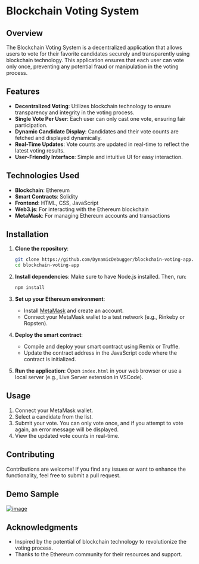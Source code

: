 # Blockchain Voting System

## Overview

The Blockchain Voting System is a decentralized application that allows users to vote for their favorite candidates securely and transparently using blockchain technology. This application ensures that each user can vote only once, preventing any potential fraud or manipulation in the voting process.

## Features

- **Decentralized Voting**: Utilizes blockchain technology to ensure transparency and integrity in the voting process.
- **Single Vote Per User**: Each user can only cast one vote, ensuring fair participation.
- **Dynamic Candidate Display**: Candidates and their vote counts are fetched and displayed dynamically.
- **Real-Time Updates**: Vote counts are updated in real-time to reflect the latest voting results.
- **User-Friendly Interface**: Simple and intuitive UI for easy interaction.

## Technologies Used

- **Blockchain**: Ethereum
- **Smart Contracts**: Solidity
- **Frontend**: HTML, CSS, JavaScript
- **Web3.js**: For interacting with the Ethereum blockchain
- **MetaMask**: For managing Ethereum accounts and transactions

## Installation

1. **Clone the repository**:
   ```bash
   git clone https://github.com/DynamicDebugger/blockchain-voting-app.git
   cd blockchain-voting-app
   ```

2. **Install dependencies**:
   Make sure to have Node.js installed. Then, run:
   ```bash
   npm install
   ```

3. **Set up your Ethereum environment**:
   - Install [MetaMask](https://metamask.io/) and create an account.
   - Connect your MetaMask wallet to a test network (e.g., Rinkeby or Ropsten).

4. **Deploy the smart contract**:
   - Compile and deploy your smart contract using Remix or Truffle.
   - Update the contract address in the JavaScript code where the contract is initialized.

5. **Run the application**:
   Open `index.html` in your web browser or use a local server (e.g., Live Server extension in VSCode).

## Usage

1. Connect your MetaMask wallet.
2. Select a candidate from the list.
3. Submit your vote. You can only vote once, and if you attempt to vote again, an error message will be displayed.
4. View the updated vote counts in real-time.

## Contributing

Contributions are welcome! If you find any issues or want to enhance the functionality, feel free to submit a pull request.

## Demo Sample
[![image](https://github.com/user-attachments/assets/7666b8b3-5991-4fd8-9ae7-d40c4d02bd43)](https://github.com/user-attachments/assets/f83ee9f2-75e1-40b6-ab92-2546dd8ae8ab)


## Acknowledgments

- Inspired by the potential of blockchain technology to revolutionize the voting process.
- Thanks to the Ethereum community for their resources and support.
